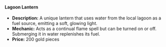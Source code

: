 #### Lagoon Lantern
- **Description:** A unique lantern that uses water from the local lagoon as a fuel source, emitting a soft, glowing light.
- **Mechanic:** Acts as a continual flame spell but can be turned on or off. Submerging it in water replenishes its fuel.
- **Price:** 200 gold pieces
